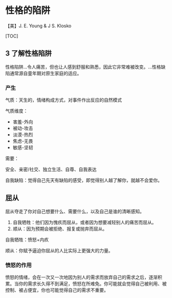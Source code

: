 # 性格的陷阱

【美】J. E. Young & J S. Klosko


[TOC]



## 3 了解性格陷阱

性格陷阱...令人痛苦，但也让人感到舒服和熟悉，因此它非常难被改变。...性格缺陷通常源自童年期对原生家庭的适应。



### 产生

气质：天生的，情绪构成方式，对事件作出反应的自然模式


气质维度：

- 害羞-外向
- 被动-攻击
- 淡漠-热烈
- 焦虑-无畏
- 敏感-坚韧


需要：

安全、亲密/社交、独立生活、自尊、自我表达

自我缺陷：觉得自己先天有缺陷的感受，即觉得别人越了解你，就越不会爱你。



## 屈从

屈从夺走了你对自己想要什么、需要什么，以及自己是谁的清晰感知。

1. 自我牺牲：他们因为愧疚而屈从，或者因为想要减轻别人的痛苦而屈从。
2. 顺从：因为预期会被拒绝、报复或抛弃而屈从。

自我牺牲：愤怒+内疚

顺从：你赋予逼迫你屈从的人比实际上更强大的力量。


### 愤怒的作用

愤怒的情绪，会在一次又一次地因为别人的需求而放弃自己的需求之后，逐渐积累。当你的需求长久得不到满足，愤怒在所难免。你可能就会觉得自己被利用、被控制、被占便宜，你也可能觉得自己的需求不重要。


